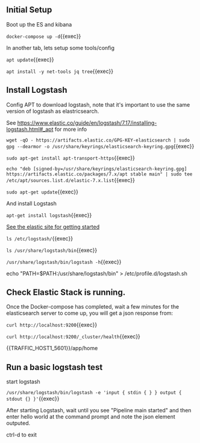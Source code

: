 
## Initial Setup

Boot up the ES and kibana

`docker-compose up -d`{{exec}}

In another tab, lets setup some tools/config

`apt update`{{exec}}

`apt install -y net-tools jq tree`{{exec}}

## Install Logstash

Config APT to download logstash, note that it's important to use the same version of logstash as elastricsearch.

See https://www.elastic.co/guide/en/logstash/7.17/installing-logstash.html#_apt for more info

`wget -qO - https://artifacts.elastic.co/GPG-KEY-elasticsearch | sudo gpg --dearmor -o /usr/share/keyrings/elasticsearch-keyring.gpg`{{exec}}

`sudo apt-get install apt-transport-https`{{exec}}

`echo "deb [signed-by=/usr/share/keyrings/elasticsearch-keyring.gpg] https://artifacts.elastic.co/packages/7.x/apt stable main" | sudo tee /etc/apt/sources.list.d/elastic-7.x.list`{{exec}}

`sudo apt-get update`{{exec}}

And install Logstash

`apt-get install logstash`{{exec}}

[See the elastic site for getting started](https://www.elastic.co/guide/en/logstash/7.17/first-event.html)

`ls /etc/logstash/`{{exec}}

`ls /usr/share/logstash/bin`{{exec}}

`/usr/share/logstash/bin/logstash -h`{{exec}}

echo "PATH=$PATH:/usr/share/logstash/bin" > /etc/profile.d/logstash.sh

## Check Elastic Stack is running.

Once the Docker-compose has completed, wait a few minutes for the elasticsearch server to come up, you will get a json response from:

`curl http://localhost:9200`{{exec}}

`curl http://localhost:9200/_cluster/health`{{exec}}



{{TRAFFIC_HOST1_5601}}/app/home


## Run a basic logstash test


start logstash

`/usr/share/logstash/bin/logstash -e 'input { stdin { } } output { stdout {} }'`{{exec}}

After starting Logstash, wait until you see "Pipeline main started" and then enter hello world at the command prompt and note the json element outputed.

ctrl-d to exit



